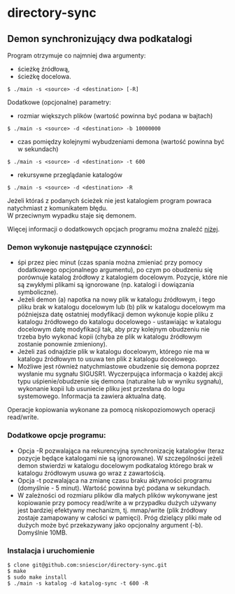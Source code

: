 # directory-sync
## Demon synchronizujący dwa podkatalogi
Program otrzymuje co najmniej dwa argumenty:
- ścieżkę źródłową,
- ścieżkę docelowa. 
```
$ ./main -s <source> -d <destination> [-R]
```  
Dodatkowe (opcjonalne) parametry:
- rozmiar większych plików (wartość powinna być podana w bajtach)
```
$ ./main -s <source> -d <destination> -b 10000000
```
- czas pomiędzy kolejnymi wybudzeniami demona (wartość powinna być w sekundach)
```
$ ./main -s <source> -d <destination> -t 600
```
- rekursywne przeglądanie katalogów
```
$ ./main -s <source> -d <destination> -R
```
Jeżeli któraś z podanych ścieżek nie jest katalogiem program powraca natychmiast z komunikatem błędu.  
W przeciwnym wypadku staje się demonem.

Więcej informacji o dodatkowych opcjach programu można znaleźć [niżej](#dodatkowe-opcje-programu).

### Demon wykonuje następujące czynności:
- śpi przez piec minut (czas spania można zmieniać przy pomocy dodatkowego opcjonalnego argumentu), po czym po obudzeniu się porównuje katalog źródłowy z katalogiem docelowym. Pozycje, które nie są zwykłymi plikami są ignorowane (np. katalogi i dowiązania symboliczne).
- Jeżeli demon (a) napotka na nowy plik w katalogu źródłowym, i tego pliku brak w katalogu docelowym lub (b) plik w katalogu docelowym ma późniejsza datę ostatniej modyfikacji demon wykonuje kopie pliku z katalogu źródłowego do katalogu docelowego - ustawiając w katalogu docelowym datę modyfikacji tak, aby przy kolejnym obudzeniu nie trzeba było wykonać kopii (chyba ze plik w katalogu źródłowym zostanie ponownie zmieniony).
- Jeżeli zaś odnajdzie plik w katalogu docelowym, którego nie ma w katalogu źródłowym to usuwa ten plik z katalogu docelowego.
- Możliwe jest również natychmiastowe obudzenie się demona poprzez wysłanie mu sygnału SIGUSR1.
Wyczerpująca informacja o każdej akcji typu uśpienie/obudzenie się demona (naturalne lub w wyniku sygnału), wykonanie kopii lub usuniecie pliku jest przesłana do logu systemowego. Informacja ta zawiera aktualna datę.  

Operacje kopiowania wykonane za pomocą niskopoziomowych operacji read/write.

### Dodatkowe opcje programu:
- Opcja -R pozwalająca na rekurencyjną synchronizację katalogów (teraz pozycje będące katalogami nie są ignorowane). W szczególności jeżeli demon stwierdzi w katalogu docelowym podkatalog którego brak w katalogu źródłowym usuwa go wraz z zawartością.
- Opcja -t pozwalająca na zmianę czasu braku aktywności programu (domyślnie - 5 minut). Wartość powinna być podana w sekundach.
- W zależności od rozmiaru plików dla małych plików wykonywane jest kopiowanie przy pomocy read/write a w przypadku dużych używany jest bardziej efektywny mechanizm, tj. mmap/write (plik źródłowy zostaje zamapowany w całości w pamięci). Próg dzielący pliki małe od dużych może być przekazywany jako opcjonalny argument (-b). Domyślnie 10MB.

### Instalacja i uruchomienie

```
$ clone git@github.com:sniescior/directory-sync.git
$ make 
$ sudo make install
$ ./main -s katalog -d katalog-sync -t 600 -R
```
